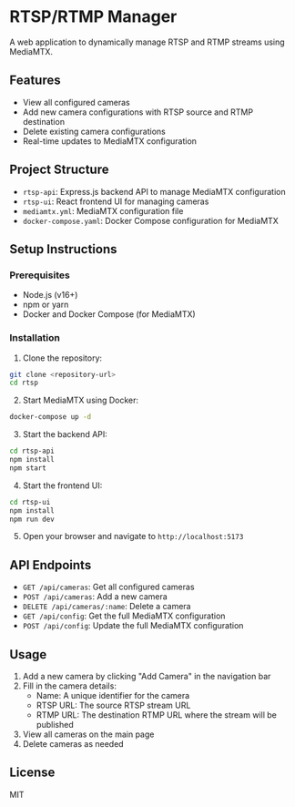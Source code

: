 # RTSP/RTMP Manager

A web application to dynamically manage RTSP and RTMP streams using MediaMTX.

## Features

- View all configured cameras
- Add new camera configurations with RTSP source and RTMP destination
- Delete existing camera configurations
- Real-time updates to MediaMTX configuration

## Project Structure

- `rtsp-api`: Express.js backend API to manage MediaMTX configuration
- `rtsp-ui`: React frontend UI for managing cameras
- `mediamtx.yml`: MediaMTX configuration file
- `docker-compose.yaml`: Docker Compose configuration for MediaMTX

## Setup Instructions

### Prerequisites

- Node.js (v16+)
- npm or yarn
- Docker and Docker Compose (for MediaMTX)

### Installation

1. Clone the repository:

```bash
git clone <repository-url>
cd rtsp
```

2. Start MediaMTX using Docker:

```bash
docker-compose up -d
```

3. Start the backend API:

```bash
cd rtsp-api
npm install
npm start
```

4. Start the frontend UI:

```bash
cd rtsp-ui
npm install
npm run dev
```

5. Open your browser and navigate to `http://localhost:5173`

## API Endpoints

- `GET /api/cameras`: Get all configured cameras
- `POST /api/cameras`: Add a new camera
- `DELETE /api/cameras/:name`: Delete a camera
- `GET /api/config`: Get the full MediaMTX configuration
- `POST /api/config`: Update the full MediaMTX configuration

## Usage

1. Add a new camera by clicking "Add Camera" in the navigation bar
2. Fill in the camera details:
   - Name: A unique identifier for the camera
   - RTSP URL: The source RTSP stream URL
   - RTMP URL: The destination RTMP URL where the stream will be published
3. View all cameras on the main page
4. Delete cameras as needed

## License

MIT 